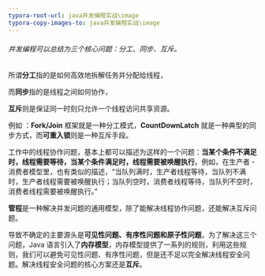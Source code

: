 ```yaml
---
typora-root-url: java并发编程实战\image
typora-copy-images-to: java并发编程实战\image
---
```


###### 并发编程可以总结为三个核心问题：分工、同步、互斥。

所谓**分工**指的是如何高效地拆解任务并分配给线程，

而**同步**指的是线程之间如何协作，

**互斥**则是保证同一时刻只允许一个线程访问共享资源。

例如 ：**Fork/Join** 框架就是一种分工模式，**CountDownLatch** 就是一种典型的同步方式，而**可重入锁**则是一种互斥手段。

工作中的线程协作问题，基本上都可以描述为这样的一个问题：**当某个条件不满足时，线程需要等待，当某个条件满足时，线程需要被唤醒执行**。例如，在生产者 - 消费者模型里，也有类似的描述，“当队列满时，生产者线程等待，当队列不满时，生产者线程需要被唤醒执行；当队列空时，消费者线程等待，当队列不空时，消费者线程需要被唤醒执行。”

**管程**是一种解决并发问题的通用模型，除了能解决线程协作问题，还能解决互斥问题。

导致不确定的主要源头是**可见性问题、有序性问题和原子性问题**，为了解决这三个问题，Java 语言引入了**内存模型**，内存模型提供了一系列的规则，利用这些规则，我们可以避免可见性问题、有序性问题，但是还不足以完全解决线程安全问题。解决线程安全问题的核心方案还是**互斥**。

